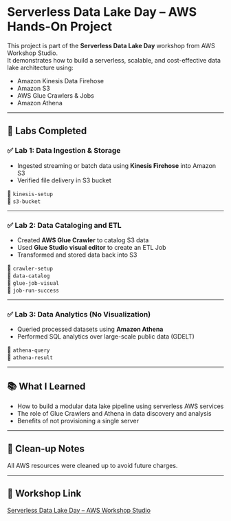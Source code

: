 # Serverless Data Lake Day – AWS Hands-On Project

This project is part of the **Serverless Data Lake Day** workshop from AWS Workshop Studio.  
It demonstrates how to build a serverless, scalable, and cost-effective data lake architecture using:

- Amazon Kinesis Data Firehose
- Amazon S3
- AWS Glue Crawlers & Jobs
- Amazon Athena  

---

## 🧪 Labs Completed

### ✅ Lab 1: Data Ingestion & Storage
- Ingested streaming or batch data using **Kinesis Firehose** into Amazon S3
- Verified file delivery in S3 bucket

📸 `kinesis-setup`  
📸 `s3-bucket`

---

### ✅ Lab 2: Data Cataloging and ETL
- Created **AWS Glue Crawler** to catalog S3 data
- Used **Glue Studio visual editor** to create an ETL Job
- Transformed and stored data back into S3

📸 `crawler-setup`  
📸 `data-catalog`  
📸 `glue-job-visual`  
📸 `job-run-success`

---

### ✅ Lab 3: Data Analytics (No Visualization)
- Queried processed datasets using **Amazon Athena**
- Performed SQL analytics over large-scale public data (GDELT)

📸 `athena-query`  
📸 `athena-result`

---

## 📚 What I Learned
- How to build a modular data lake pipeline using serverless AWS services
- The role of Glue Crawlers and Athena in data discovery and analysis
- Benefits of not provisioning a single server

---

## 🧼 Clean-up Notes
All AWS resources were cleaned up to avoid future charges.  

---

## 🔗 Workshop Link
[Serverless Data Lake Day – AWS Workshop Studio](https://catalog.us-east-1.prod.workshops.aws/workshops/ea7ddf16-5e0a-4ec7-b54e-5cadf3028b78/en-US)
